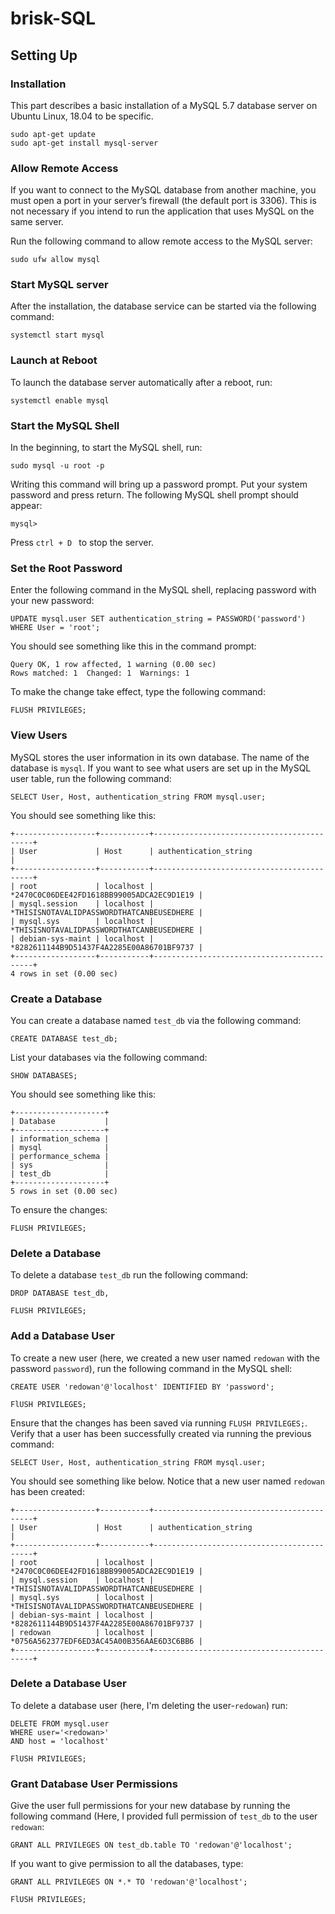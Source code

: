 # brisk-SQL


## Setting Up

### Installation

This part describes a basic installation of a MySQL 5.7 database server on Ubuntu Linux, 18.04 to be specific. 

```
sudo apt-get update
sudo apt-get install mysql-server
```

### Allow Remote Access

If you want to connect to the MySQL database from another machine, you must open a port in your server’s firewall (the default port is 3306). This is not necessary if you intend to run the application that uses MySQL on the same server.

Run the following command to allow remote access to the MySQL server:

```
sudo ufw allow mysql
```


### Start MySQL server

After the installation, the database service can be started via the following command:

```
systemctl start mysql
```

### Launch at Reboot
To launch the database server automatically after a reboot, run:
```
systemctl enable mysql
```

### Start the MySQL Shell

In the beginning, to start the MySQL shell, run:

```
sudo mysql -u root -p
```
Writing this command will bring up a password prompt. Put your system password and press return. The following MySQL shell prompt should appear:

```
mysql>
```
Press ```ctrl + D ``` to stop the server. 

### Set the Root Password

Enter the following command in the MySQL shell, replacing password with your new password:

```
UPDATE mysql.user SET authentication_string = PASSWORD('password') 
WHERE User = 'root';
```

You should see something like this in the command prompt:

```
Query OK, 1 row affected, 1 warning (0.00 sec)
Rows matched: 1  Changed: 1  Warnings: 1
```
To make the change take effect, type the following command:

```
FLUSH PRIVILEGES;
```


### View Users

MySQL stores the user information in its own database. The name of the database is ```mysql```. If you want to see what users are set up in the MySQL user table, run the following command:

```
SELECT User, Host, authentication_string FROM mysql.user;
```

You should see something like this:

```
+------------------+-----------+-------------------------------------------+
| User             | Host      | authentication_string                     |
+------------------+-----------+-------------------------------------------+
| root             | localhost | *2470C0C06DEE42FD1618BB99005ADCA2EC9D1E19 |
| mysql.session    | localhost | *THISISNOTAVALIDPASSWORDTHATCANBEUSEDHERE |
| mysql.sys        | localhost | *THISISNOTAVALIDPASSWORDTHATCANBEUSEDHERE |
| debian-sys-maint | localhost | *8282611144B9D51437F4A2285E00A86701BF9737 |
+------------------+-----------+-------------------------------------------+
4 rows in set (0.00 sec)
```

### Create a Database

You can create a database named ```test_db``` via the following command:

```
CREATE DATABASE test_db;
```

List your databases via the following command:

```
SHOW DATABASES;
```

You should see something like this:
```
+--------------------+
| Database           |
+--------------------+
| information_schema |
| mysql              |
| performance_schema |
| sys                |
| test_db            |
+--------------------+
5 rows in set (0.00 sec)
```

To ensure the changes:
```
FLUSH PRIVILEGES;
```

### Delete a Database

To delete a database ```test_db``` run the following command:
```
DROP DATABASE test_db,
```
```
FLUSH PRIVILEGES;
```



### Add a Database User

To create a new user (here, we created a new user named ```redowan``` with the password ```password```), run the following command in the MySQL shell:

```
CREATE USER 'redowan'@'localhost' IDENTIFIED BY 'password';
```
```
FlUSH PRIVILEGES;
```

Ensure that the changes has been saved via running ```FLUSH PRIVILEGES;```. Verify that a user has been successfully created via running the previous command:
```
SELECT User, Host, authentication_string FROM mysql.user;
```

You should see something like below. Notice that a new user named ```redowan``` has been created:
```
+------------------+-----------+-------------------------------------------+
| User             | Host      | authentication_string                     |
+------------------+-----------+-------------------------------------------+
| root             | localhost | *2470C0C06DEE42FD1618BB99005ADCA2EC9D1E19 |
| mysql.session    | localhost | *THISISNOTAVALIDPASSWORDTHATCANBEUSEDHERE |
| mysql.sys        | localhost | *THISISNOTAVALIDPASSWORDTHATCANBEUSEDHERE |
| debian-sys-maint | localhost | *8282611144B9D51437F4A2285E00A86701BF9737 |
| redowan          | localhost | *0756A562377EDF6ED3AC45A00B356AAE6D3C6BB6 |
+------------------+-----------+-------------------------------------------+
```

### Delete a Database User

To delete a database user (here, I'm deleting the user-```redowan```) run:
```
DELETE FROM mysql.user
WHERE user='<redowan>'
AND host = 'localhost'

FlUSH PRIVILEGES;
```

### Grant Database User Permissions

Give the user full permissions for your new database by running the following command (Here, I provided full permission of ```test_db``` to the user ```redowan```:

```
GRANT ALL PRIVILEGES ON test_db.table TO 'redowan'@'localhost';
```

If you want to give permission to all the databases, type:

```
GRANT ALL PRIVILEGES ON *.* TO 'redowan'@'localhost';
```

```
FlUSH PRIVILEGES;
```
